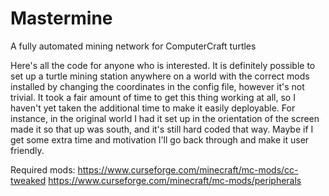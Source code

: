 # Mastermine
A fully automated mining network for ComputerCraft turtles

Here's all the code for anyone who is interested. It is definitely possible to set up a turtle mining station anywhere on a world with the correct mods installed by changing the coordinates in the config file, however it's not trivial. It took a fair amount of time to get this thing working at all, so I haven't yet taken the additional time to make it easily deployable. For instance, in the original world I had it set up in the orientation of the screen made it so that up was south, and it's still hard coded that way. Maybe if I get some extra time and motivation I'll go back through and make it user friendly.

Required mods:
https://www.curseforge.com/minecraft/mc-mods/cc-tweaked
https://www.curseforge.com/minecraft/mc-mods/peripherals
